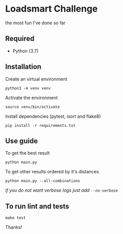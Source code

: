 # Loadsmart Challenge

the most fun I've done so far

## Required
* Python (3.7) 

## Installation

Create an virtual environment

    python3 -m venv venv
    

Activate the environment

    source venv/bin/activate

Install dependencies (pytest, isort and flake8)

    pip install -r requirements.txt
    
    
## Use guide

To get the best result


    python main.py
    
To get other results ordered by it's distances


    python main.py --all-combinations
    
*if you do not want verbose logs just add `--no-verbose`*

## To run lint and tests

    make test
    
    
Thanks!
